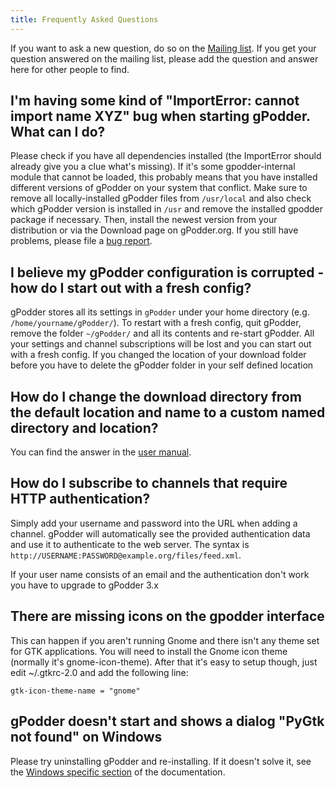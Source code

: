 ```yaml
---
title: Frequently Asked Questions
---
```


If you want to ask a new question, do so on the [Mailing list](mailing-list.md). If you get
your question answered on the mailing list, please add the question and
answer here for other people to find.

I'm having some kind of "ImportError: cannot import name XYZ" bug when starting gPodder. What can I do?
-------------------------------------------------------------------------------------------------------

Please check if you have all dependencies installed (the ImportError
should already give you a clue what's missing). If it's some
gpodder-internal module that cannot be loaded, this probably means that
you have installed different versions of gPodder on your system that
conflict. Make sure to remove all locally-installed gPodder files from
`/usr/local` and also check which gPodder version is installed in `/usr`
and remove the installed gpodder package if necessary. Then, install the
newest version from your distribution or via the Download page on
gPodder.org. If you still have problems, please file a [bug report](https://github.com/gpodder/gpodder/issues).

I believe my gPodder configuration is corrupted - how do I start out with a fresh config?
-----------------------------------------------------------------------------------------

gPodder stores all its settings in `gPodder` under your home directory
(e.g. `/home/yourname/gPodder/`). To restart with a fresh config, quit
gPodder, remove the folder `~/gPodder/` and all its contents and
re-start gPodder. All your settings and channel subscriptions will be
lost and you can start out with a fresh config. If you changed the
location of your download folder before you have to delete the gPodder
folder in your self defined location

How do I change the download directory from the default location and name to a custom named directory and location?
-------------------------------------------------------------------------------------------------------------------

You can find the answer in the [user manual](https://github.com/gpodder/gpodder/wiki/User-Manual#changing-the-downloads-folder-location-and-the-gpodder-home-folder).

How do I subscribe to channels that require HTTP authentication?
----------------------------------------------------------------

Simply add your username and password into the URL when adding a
channel. gPodder will automatically see the provided authentication data
and use it to authenticate to the web server. The syntax is
`http://USERNAME:PASSWORD@example.org/files/feed.xml`.

If your user name consists of an email and the authentication don't work
you have to upgrade to gPodder 3.x

There are missing icons on the gpodder interface
------------------------------------------------

This can happen if you aren't running Gnome and there isn't any theme
set for GTK applications. You will need to install the Gnome icon theme
(normally it's gnome-icon-theme). After that it's easy to setup though,
just edit \~/.gtkrc-2.0 and add the following line:

`gtk-icon-theme-name = "gnome"`

gPodder doesn't start and shows a dialog "PyGtk not found" on Windows
--------------------------------------------------------------

Please try uninstalling gPodder and re-installing. If it doesn't solve it,
see the [Windows specific section](windows.md) of the documentation.

